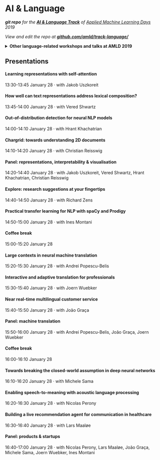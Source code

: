 # AI & Language

***git repo** for the **[AI & Language Track](https://www.appliedmldays.org/tracks/8)** of [Applied Machine Learning Days](https://www.appliedmldays.org/) 2019*

*View and edit the repo at [**github.com/amld/track-language/**](https://github.com/amld/track-language/)*

<details><summary><strong>Other language-related workshops and talks at AMLD 2019</strong></summary>

There are other interesting workshops and talks on machine learning applied to natural language.

#### [Document Digitization Challenge](https://www.appliedmldays.org/workshops/document-digitization-challenge)
Full-day: 09:00-16:30 January 26

#### [Applied Language Technologies](https://www.appliedmldays.org/workshops/applied-language-technologies)
Half-day: 13:30-16:30 January 26

#### [Machine Learning for fake news detection: theory and practice](https://www.appliedmldays.org/workshops/machine-learning-for-fake-news-detection-theory-and-practice)
09:00-16:30 January 27

#### [Multilingual word alignment](https://www.appliedmldays.org/workshops/advances-in-ml-theory-meets-practice)
15:50-16:30 January 27 · with Armand Joulin, Research scientist, Facebook Artificial Intelligence Research

#### [Building an on-device voice assistant with Snips](https://www.appliedmldays.org/workshops/building-an-on-device-voice-assistant-with-snips)
Half-day: 13:30-16:30 January 27

#### [Reinforcement Learning - Natural language Processing - Sentiment analysis - NLTK](https://www.appliedmldays.org/workshops/machine-learning-in-finance)
14:30 - 16:00 January 27

#### AI & Language
13:30-17:00 January 28

#### [What Do You Think? - Language Models for Snippet Extraction from News Article Comments](https://www.appliedmldays.org/tracks/10)
16:00-16:10 January 28

#### [The Future of Digital Assistants - Hype vs. Reality](https://www.appliedmldays.org/workshops/waitalk-event-the-future-of-digital-assistants-hype-vs-reality)
17:00-20:00 January 28

</details>

## Presentations

#### Learning representations with self-attention

13:30-13:45 January 28 · with Jakob Uszkoreit

#### How well can text representations address lexical composition?

13:45-14:00 January 28 · with Vered Shwartz

#### Out-of-distribution detection for neural NLP models

14:00-14:10 January 28 · with Hrant Khachatrian

#### Chargrid: towards understanding 2D documents

14:10-14:20 January 28 · with Christian Reisswig

#### Panel: representations, interpretability & visualisation

14:20-14:40 January 28 · with Jakob Uszkoreit, Vered Shwartz, Hrant Khachatrian, Christian Reisswig

#### Explore: research suggestions at your fingertips

14:40-14:50 January 28 · with Richard Zens

#### Practical transfer learning for NLP with spaCy and Prodigy

14:50-15:00 January 28 · with Ines Montani

#### Coffee break

15:00-15:20 January 28

#### Large contexts in neural machine translation

15:20-15:30 January 28 · with Andrei Popescu-Belis

#### Interactive and adaptive translation for professionals

15:30-15:40 January 28 · with Joern Wuebker

#### Near real-time multilingual customer service

15:40-15:50 January 28 · with João Graça

#### Panel: machine translation

15:50-16:00 January 28 · with Andrei Popescu-Belis, João Graça, Joern Wuebker

#### Coffee break

16:00-16:10 January 28

#### Towards breaking the closed-world assumption in deep neural networks

16:10-16:20 January 28 · with Michele Sama

#### Enabling speech-to-meaning with acoustic language processing

16:20-16:30 January 28 · with Nicolas Perony

#### Building a live recommendation agent for communication in healthcare

16:30-16:40 January 28 · with Lars Maaløe

#### Panel: products & startups

16:40-17:00 January 28 · with Nicolas Perony, Lars Maaløe, João Graça, Michele Sama, Joern Wuebker, Ines Montani

